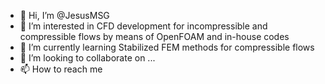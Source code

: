- 👋 Hi, I’m @JesusMSG
- 👀 I’m interested in CFD development for incompressible and compressible flows by means of OpenFOAM and in-house codes
- 🌱 I’m currently learning Stabilized FEM methods for compressible flows
- 💞️ I’m looking to collaborate on ...
- 📫 How to reach me 

<!---
JesusMSG/JesusMSG is a ✨ special ✨ repository because its `README.md` (this file) appears on your GitHub profile.
You can click the Preview link to take a look at your changes.
--->
